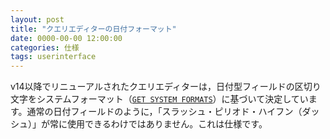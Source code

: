 ```yaml
---
layout: post
title: "クエリエディターの日付フォーマット"
date: 0000-00-00 12:00:00
categories: 仕様
tags: userinterface
---
```


v14以降でリニューアルされたクエリエディターは，日付型フィールドの区切り文字をシステムフォーマット（[``GET SYSTEM FORMATS``](https://doc.4d.com/4Dv17/4D/17.3/Get-system-info.301-4621522.ja.html)）に基づいて決定しています。通常の日付フィールドのように，「スラッシュ・ピリオド・ハイフン（ダッシュ）」が常に使用できるわけではありません。これは仕様です。
